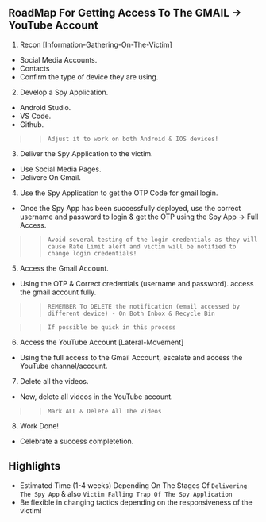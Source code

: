 ## RoadMap For Getting Access To The GMAIL -> YouTube Account

1. Recon [Information-Gathering-On-The-Victim]
- Social Media Accounts.
- Contacts
- Confirm the type of device they are using.

2. Develop a Spy Application.
- Android Studio.
- VS Code.
- Github.

>> `Adjust it to work on both Android & IOS devices!`

3. Deliver the Spy Application to the victim.
- Use Social Media Pages.
- Delivere On Gmail.

4. Use the Spy Application to get the OTP Code for gmail login.
- Once the Spy App has been successfully deployed, use the correct username and password to login & get the OTP using the Spy App -> Full Access.

>> `Avoid several testing of the login credentials as they will cause Rate Limit alert and victim will be notified to change login credentials!`

5. Access the Gmail Account.
- Using the OTP & Correct credentials (username and password). access the gmail account fully.

>> `REMEMBER To DELETE the notification (email accessed by different device) - On Both Inbox & Recycle Bin`

>> `If possible be quick in this process`

6. Access the YouTube Account [Lateral-Movement]
- Using the full access to the Gmail Account, escalate and access the YouTube channel/account.

7. Delete all the videos.
- Now, delete all videos in the YouTube account.

>> `Mark ALL & Delete All The Videos`

8. Work Done!
- Celebrate a success completetion.


## Highlights
- Estimated Time (1-4 weeks) Depending On The Stages Of `Delivering The Spy App` & also `Victim Falling Trap Of The Spy Application`
- Be flexible in changing tactics depending on the responsiveness of the victim!

